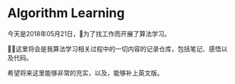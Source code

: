 # Algorithm Learning  

今天是2018年05月21日，为了找工作而开展了算法学习。  

这里将会是我算法学习相关过程中的一切内容的记录仓库，包括笔记、感悟以及代码。  

希望将来这里能够非常的充实，以及，能够补上英文版。

